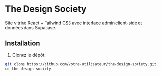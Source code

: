 # The Design Society

Site vitrine React + Tailwind CSS avec interface admin client-side et données dans Supabase.

## Installation

1. Clonez le dépôt:
```bash
git clone https://github.com/votre-utilisateur/the-design-society.git
cd the-design-society